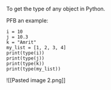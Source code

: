 To get the type of any object in Python.

PFB an example:
```
i = 10
j = 10.3
k = "Amrit"
my_list = [1, 2, 3, 4]
print(type(i))
print(type(j))
print(type(k))
print(type(my_list))

```

![[Pasted image 2.png]]